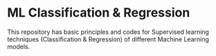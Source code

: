 # ML Classification & Regression
This repository has basic principles and codes for Supervised learning techniques (Classification &amp; Regression) of different Machine Learning models.
